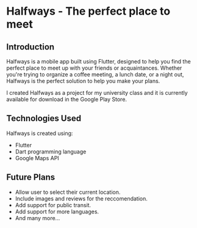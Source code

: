 # Halfways - The perfect place to meet
## Introduction 
Halfways is a mobile app built using Flutter, designed to help you find the perfect place to meet up with your friends or acquaintances. Whether you're trying to organize a coffee meeting, a lunch date, or a night out, Halfways is the perfect solution to help you make your plans.

I created Halfways as a project for my university class and it is currently available for download in the Google Play Store.

## Technologies Used
Halfways is created using:
- Flutter
- Dart programming language
- Google Maps API

## Future Plans
- Allow user to select their current location.
- Include images and reviews for the reccomendation.
- Add support for public transit.
- Add support for more languages.
- And many more...